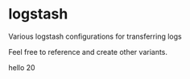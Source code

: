# logstash
Various logstash configurations for transferring logs

Feel free to reference and create other variants.

hello 20
